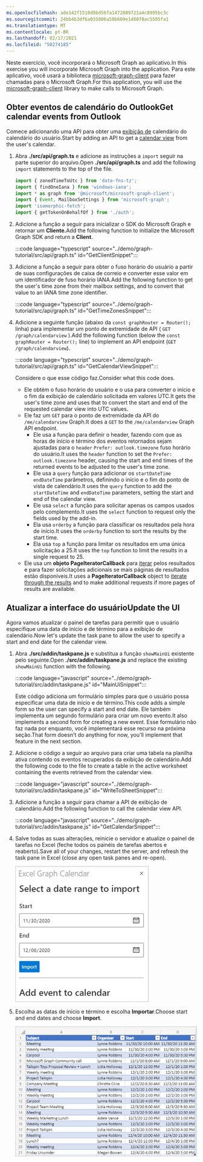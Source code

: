 ```yaml
---
ms.openlocfilehash: ade142f1518d9bd56fa1472889721a4c8995bc3c
ms.sourcegitcommit: 24bb4b3df6a035806a58b609e1d8078ac5505fa1
ms.translationtype: MT
ms.contentlocale: pt-BR
ms.lasthandoff: 02/17/2021
ms.locfileid: "50274185"
---
```

<!-- markdownlint-disable MD002 MD041 -->

<span data-ttu-id="8242b-101">Neste exercício, você incorporará o Microsoft Graph ao aplicativo.</span><span class="sxs-lookup"><span data-stu-id="8242b-101">In this exercise you will incorporate Microsoft Graph into the application.</span></span> <span data-ttu-id="8242b-102">Para este aplicativo, você usará a biblioteca [microsoft-graph-client](https://github.com/microsoftgraph/msgraph-sdk-javascript) para fazer chamadas para o Microsoft Graph.</span><span class="sxs-lookup"><span data-stu-id="8242b-102">For this application, you will use the [microsoft-graph-client](https://github.com/microsoftgraph/msgraph-sdk-javascript) library to make calls to Microsoft Graph.</span></span>

## <a name="get-calendar-events-from-outlook"></a><span data-ttu-id="8242b-103">Obter eventos de calendário do Outlook</span><span class="sxs-lookup"><span data-stu-id="8242b-103">Get calendar events from Outlook</span></span>

<span data-ttu-id="8242b-104">Comece adicionando uma API para obter uma [exibição de](https://docs.microsoft.com/graph/api/user-list-calendarview) calendário do calendário do usuário.</span><span class="sxs-lookup"><span data-stu-id="8242b-104">Start by adding an API to get a [calendar view](https://docs.microsoft.com/graph/api/user-list-calendarview) from the user's calendar.</span></span>

1. <span data-ttu-id="8242b-105">Abra **./src/api/graph.ts** e adicione as instruções a `import` seguir na parte superior do arquivo.</span><span class="sxs-lookup"><span data-stu-id="8242b-105">Open **./src/api/graph.ts** and add the following `import` statements to the top of the file.</span></span>

    ```typescript
    import { zonedTimeToUtc } from 'date-fns-tz';
    import { findOneIana } from 'windows-iana';
    import * as graph from '@microsoft/microsoft-graph-client';
    import { Event, MailboxSettings } from 'microsoft-graph';
    import 'isomorphic-fetch';
    import { getTokenOnBehalfOf } from './auth';
    ```

1. <span data-ttu-id="8242b-106">Adicione a função a seguir para inicializar o SDK do Microsoft Graph e retornar um **Cliente.**</span><span class="sxs-lookup"><span data-stu-id="8242b-106">Add the following function to initialize the Microsoft Graph SDK and return a **Client**.</span></span>

    :::code language="typescript" source="../demo/graph-tutorial/src/api/graph.ts" id="GetClientSnippet":::

1. <span data-ttu-id="8242b-107">Adicione a função a seguir para obter o fuso horário do usuário a partir de suas configurações de caixa de correio e converter esse valor em um identificador de fuso horário IANA.</span><span class="sxs-lookup"><span data-stu-id="8242b-107">Add the following function to get the user's time zone from their mailbox settings, and to convert that value to an IANA time zone identifier.</span></span>

    :::code language="typescript" source="../demo/graph-tutorial/src/api/graph.ts" id="GetTimeZonesSnippet":::

1. <span data-ttu-id="8242b-108">Adicione a seguinte função (abaixo da `const graphRouter = Router();` linha) para implementar um ponto de extremidade de API ( `GET /graph/calendarview` ).</span><span class="sxs-lookup"><span data-stu-id="8242b-108">Add the following function (below the `const graphRouter = Router();` line) to implement an API endpoint (`GET /graph/calendarview`).</span></span>

    :::code language="typescript" source="../demo/graph-tutorial/src/api/graph.ts" id="GetCalendarViewSnippet":::

    <span data-ttu-id="8242b-109">Considere o que esse código faz.</span><span class="sxs-lookup"><span data-stu-id="8242b-109">Consider what this code does.</span></span>

    - <span data-ttu-id="8242b-110">Ele obtém o fuso horário do usuário e o usa para converter o início e o fim da exibição de calendário solicitada em valores UTC.</span><span class="sxs-lookup"><span data-stu-id="8242b-110">It gets the user's time zone and uses that to convert the start and end of the requested calendar view into UTC values.</span></span>
    - <span data-ttu-id="8242b-111">Ele faz um `GET` para o ponto de extremidade da API do `/me/calendarview` Graph.</span><span class="sxs-lookup"><span data-stu-id="8242b-111">It does a `GET` to the `/me/calendarview` Graph API endpoint.</span></span>
        - <span data-ttu-id="8242b-112">Ele usa a função para definir o header, fazendo com que as horas de início e término dos eventos retornados sejam ajustadas para o `header` `Prefer: outlook.timezone` fuso horário do usuário.</span><span class="sxs-lookup"><span data-stu-id="8242b-112">It uses the `header` function to set the `Prefer: outlook.timezone` header, causing the start and end times of the returned events to be adjusted to the user's time zone.</span></span>
        - <span data-ttu-id="8242b-113">Ele usa a `query` função para adicionar os `startDateTime` `endDateTime` parâmetros, definindo o início e o fim do ponto de vista de calendário.</span><span class="sxs-lookup"><span data-stu-id="8242b-113">It uses the `query` function to add the `startDateTime` and `endDateTime` parameters, setting the start and end of the calendar view.</span></span>
        - <span data-ttu-id="8242b-114">Ele usa `select` a função para solicitar apenas os campos usados pelo complemento.</span><span class="sxs-lookup"><span data-stu-id="8242b-114">It uses the `select` function to request only the fields used by the add-in.</span></span>
        - <span data-ttu-id="8242b-115">Ela usa `orderby` a função para classificar os resultados pela hora de início.</span><span class="sxs-lookup"><span data-stu-id="8242b-115">It uses the `orderby` function to sort the results by the start time.</span></span>
        - <span data-ttu-id="8242b-116">Ela usa `top` a função para limitar os resultados em uma única solicitação a 25.</span><span class="sxs-lookup"><span data-stu-id="8242b-116">It uses the `top` function to limit the results in a single request to 25.</span></span>
    - <span data-ttu-id="8242b-117">Ele usa um **objeto PageIteratorCallback** para [iterar](https://docs.microsoft.com/graph/sdks/paging) pelos resultados e para fazer solicitações adicionais se mais páginas de resultados estão disponíveis.</span><span class="sxs-lookup"><span data-stu-id="8242b-117">It uses a **PageIteratorCallback** object to [iterate through the results](https://docs.microsoft.com/graph/sdks/paging) and to make additional requests if more pages of results are available.</span></span>

## <a name="update-the-ui"></a><span data-ttu-id="8242b-118">Atualizar a interface do usuário</span><span class="sxs-lookup"><span data-stu-id="8242b-118">Update the UI</span></span>

<span data-ttu-id="8242b-119">Agora vamos atualizar o painel de tarefas para permitir que o usuário especifique uma data de início e de término para a exibição de calendário.</span><span class="sxs-lookup"><span data-stu-id="8242b-119">Now let's update the task pane to allow the user to specify a start and end date for the calendar view.</span></span>

1. <span data-ttu-id="8242b-120">Abra **./src/addin/taskpane.js** e substitua a função `showMainUi` existente pelo seguinte.</span><span class="sxs-lookup"><span data-stu-id="8242b-120">Open **./src/addin/taskpane.js** and replace the existing `showMainUi` function with the following.</span></span>

    :::code language="javascript" source="../demo/graph-tutorial/src/addin/taskpane.js" id="MainUiSnippet":::

    <span data-ttu-id="8242b-121">Este código adiciona um formulário simples para que o usuário possa especificar uma data de início e de término.</span><span class="sxs-lookup"><span data-stu-id="8242b-121">This code adds a simple form so the user can specify a start and end date.</span></span> <span data-ttu-id="8242b-122">Ele também implementa um segundo formulário para criar um novo evento.</span><span class="sxs-lookup"><span data-stu-id="8242b-122">It also implements a second form for creating a new event.</span></span> <span data-ttu-id="8242b-123">Esse formulário não faz nada por enquanto, você implementará esse recurso na próxima seção.</span><span class="sxs-lookup"><span data-stu-id="8242b-123">That form doesn't do anything for now, you'll implement that feature in the next section.</span></span>

1. <span data-ttu-id="8242b-124">Adicione o código a seguir ao arquivo para criar uma tabela na planilha ativa contendo os eventos recuperados da exibição de calendário.</span><span class="sxs-lookup"><span data-stu-id="8242b-124">Add the following code to the file to create a table in the active worksheet containing the events retrieved from the calendar view.</span></span>

    :::code language="javascript" source="../demo/graph-tutorial/src/addin/taskpane.js" id="WriteToSheetSnippet":::

1. <span data-ttu-id="8242b-125">Adicione a função a seguir para chamar a API de exibição de calendário.</span><span class="sxs-lookup"><span data-stu-id="8242b-125">Add the following function to call the calendar view API.</span></span>

    :::code language="javascript" source="../demo/graph-tutorial/src/addin/taskpane.js" id="GetCalendarSnippet":::

1. <span data-ttu-id="8242b-126">Salve todas as suas alterações, reinicie o servidor e atualize o painel de tarefas no Excel (feche todos os painéis de tarefas abertos e reaberto).</span><span class="sxs-lookup"><span data-stu-id="8242b-126">Save all of your changes, restart the server, and refresh the task pane in Excel (close any open task panes and re-open).</span></span>

    ![Uma captura de tela do formulário de importação](images/get-calendar-view-ui.png)

1. <span data-ttu-id="8242b-128">Escolha as datas de início e término e escolha **Importar**.</span><span class="sxs-lookup"><span data-stu-id="8242b-128">Choose start and end dates and choose **Import**.</span></span>

    ![Uma captura de tela da tabela de eventos](images/calendar-view-table.png)

